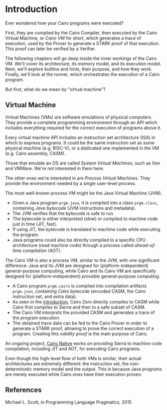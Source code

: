 # Introduction

Ever wondered how your Cairo programs were executed?

First, they are compiled by the Cairo Compiler, then executed
by the Cairo Virtual Machine, or _Cairo VM_ for short,
which generates a trace of execution, used by the Prover
to generate a STARK proof of that execution. This proof can later
be verified by a Verifier.

The following chapters will go deep inside the inner workings of the Cairo VM.
We'll cover its architecture, its memory model, and its execution model.
Next, we'll explore builtins and hints, their purpose, and how they work.
Finally, we'll look at the runner, which orchestrates the execution of a Cairo program.

But first, what do we mean by "virtual machine"?

## Virtual Machine

Virtual Machines (VMs) are software emulations of physical computers.
They provide a complete programming environment through an API which
includes everything required for the correct execution of programs above it.

Every virtual machine API includes an instruction set architecture (ISA)
in which to express programs. It could be the same instruction set as some
physical machine (e.g. RISC-V), or a dedicated one implemented in the VM
(e.g. Cairo assembly, CASM).

Those that emulate an OS are called _System Virtual Machines_, such as Xen and VMWare.
We're not interested in them here.

The other ones we're interested in are _Process Virtual Machines_.
They provide the environment needed by a single user-level process.

The most well-known process VM might be the Java Virtual Machine (JVM).

- Given a Java program `prgm.java`, it is compiled into a class `prgm.class`,
  containing _Java bytecode_ (JVM instructions and metadata).
- The JVM verifies that the bytecode is safe to run.
- The bytecode is either interpreted (slow) or compiled to machine code just in time (JIT, fast).
- If using JIT, the bytecode is translated to machine code while executing the program.
- Java programs could also be directly compiled to a specific CPU architecture (read machine code) through a process called _ahead-of-time compilation_ (AOT).

The Cairo VM is also a process VM, similar to the JVM, with one significant difference:
Java and its JVM are designed for (platform-independent) general-purpose computing,
while Cairo and its Cairo VM are specifically designed for (platform-independent)
_provable_ general-purpose computing.

- A Cairo program `prgm.cairo` is compiled into compilation artifacts `prgm.json`,
  containing _Cairo bytecode_ (encoded CASM, the Cairo instruction set, and extra data).
- As seen in the [introduction](ch00-00-introduction.md), Cairo Zero directly compiles to CASM
  while Cairo first compiles to _Sierra_ and then to a safe subset of CASM.
- The Cairo VM _interprets_ the provided CASM and generates a trace of the program execution.
- The obtained trace data can be fed to the Cairo Prover in order to generate a STARK proof,
  allowing to prove the correct execution of a program. Creating this _validity proof_ is the
  main purpose of Cairo.

An ongoing project, [Cairo Native][cairo-native] works on providing
Sierra to machine code compilation, including JIT and AOT, for executing Cairo programs.

Even though the high-level flow of both VMs is similar, their actual architectures
are extremely different: the instruction set, the non-deterministic memory model and
the output. This is because Java programs are merely executed while
Cairo ones have their execution proven.

[cairo-native]: https://github.com/lambdaclass/cairo_native

## References

Michael L. Scott, in Programming Language Pragmatics, 2015
